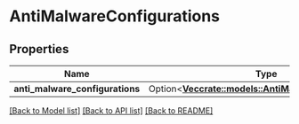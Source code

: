 # AntiMalwareConfigurations

## Properties

Name | Type | Description | Notes
------------ | ------------- | ------------- | -------------
**anti_malware_configurations** | Option<[**Vec<crate::models::AntiMalwareConfiguration>**](antiMalwareConfiguration.md)> |  | [optional]

[[Back to Model list]](../README.md#documentation-for-models) [[Back to API list]](../README.md#documentation-for-api-endpoints) [[Back to README]](../README.md)



